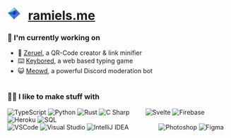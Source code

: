 
# <img alt="Ramiel" src="assets/ramiels.png" height="30px" width="30px" style="margin-right: 10px;"> [ramiels.me](https://ramiels.me/)<br> 


### 🌱 I'm currently working on

- 🔗 [Zeruel](https://github.com/wiki-Bird/Zeruel), a QR-Code creator & link minifier
- ⌨️ [Keybored](https://keybored.ramiels.me/), a web based typing game
- 😺 [Meowd](https://meowd.ramiels.me/), a powerful Discord moderation bot
<br><br>

### 👩‍💻 I like to make stuff with

<p float="left">
<img alt="TypeScript" src="assets/corners/typescriptCorners.png" height="30px" width="30px">
<img alt="Python" src="assets/corners/pythoncorners.png" height="30px" width="30px">
<img alt="Rust" src="assets/corners/rustcorners.png"  height="30px" width="30px">
<img alt="C Sharp" src="assets/corners/csharpcorners.png" height="30px" width="30px">
&emsp;&emsp;
<img alt="Svelte" src="assets/corners/sveltecorners.png" height="30px" width="30px">
<img alt="Firebase" src="assets/corners/firebasecorners.png" height="30px" width="30px">
<img alt="Heroku" src="assets/corners/herokucorners.png" height="30px" width="30px">
<img alt="SQL" src="assets/corners/sqlcorners.png" height="30px" width="30px">
<br>
<img alt="VSCode" src="assets/corners/vscodecorner.png" height="30px" width="30px">
<img alt="Visual Studio" src="assets/corners/visualstudiocorners.png" height="30px" width="30px">
<img alt="IntelliJ IDEA" src="assets/corners/intellijcorners.png" height="30px" width="30px">
&emsp;&emsp;&emsp;&emsp;&nbsp;
<img alt="Photoshop" src="assets/corners/photoshopcorners.png" height="30px" width="30px">
<img alt="Figma" src="assets/corners/figmacorners.png" height="30px" width="30px">
</p>
